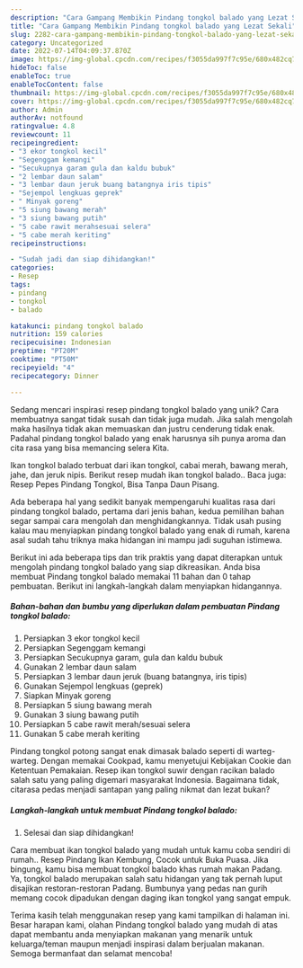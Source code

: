 ```yaml
---
description: "Cara Gampang Membikin Pindang tongkol balado yang Lezat Sekali"
title: "Cara Gampang Membikin Pindang tongkol balado yang Lezat Sekali"
slug: 2282-cara-gampang-membikin-pindang-tongkol-balado-yang-lezat-sekali
category: Uncategorized
date: 2022-07-14T04:09:37.870Z
image: https://img-global.cpcdn.com/recipes/f3055da997f7c95e/680x482cq70/pindang-tongkol-balado-foto-resep-utama.jpg
hideToc: false
enableToc: true
enableTocContent: false
thumbnail: https://img-global.cpcdn.com/recipes/f3055da997f7c95e/680x482cq70/pindang-tongkol-balado-foto-resep-utama.jpg
cover: https://img-global.cpcdn.com/recipes/f3055da997f7c95e/680x482cq70/pindang-tongkol-balado-foto-resep-utama.jpg
author: Admin
authorAv: notfound
ratingvalue: 4.8
reviewcount: 11
recipeingredient:
- "3 ekor tongkol kecil"
- "Segenggam kemangi"
- "Secukupnya garam gula dan kaldu bubuk"
- "2 lembar daun salam"
- "3 lembar daun jeruk buang batangnya iris tipis"
- "Sejempol lengkuas geprek"
- " Minyak goreng"
- "5 siung bawang merah"
- "3 siung bawang putih"
- "5 cabe rawit merahsesuai selera"
- "5 cabe merah keriting"
recipeinstructions:

- "Sudah jadi dan siap dihidangkan!"
categories:
- Resep
tags:
- pindang
- tongkol
- balado

katakunci: pindang tongkol balado 
nutrition: 159 calories
recipecuisine: Indonesian
preptime: "PT20M"
cooktime: "PT50M"
recipeyield: "4"
recipecategory: Dinner

---
```





Sedang mencari inspirasi resep pindang tongkol balado yang unik? Cara membuatnya sangat tidak susah dan tidak juga mudah. Jika salah mengolah maka hasilnya tidak akan memuaskan dan justru cenderung tidak enak. Padahal pindang tongkol balado yang enak harusnya sih punya aroma dan cita rasa yang bisa memancing selera Kita.





Ikan tongkol balado terbuat dari ikan tongkol, cabai merah, bawang merah, jahe, dan jeruk nipis. Berikut resep mudah ikan tongkol balado.. Baca juga: Resep Pepes Pindang Tongkol, Bisa Tanpa Daun Pisang.

Ada beberapa hal yang sedikit banyak mempengaruhi kualitas rasa dari pindang tongkol balado, pertama dari jenis bahan, kedua pemilihan bahan segar sampai cara mengolah dan menghidangkannya. Tidak usah pusing kalau mau menyiapkan pindang tongkol balado yang enak di rumah, karena asal sudah tahu triknya maka hidangan ini mampu jadi suguhan istimewa.






Berikut ini ada beberapa tips dan trik praktis yang dapat diterapkan untuk mengolah pindang tongkol balado yang siap dikreasikan. Anda bisa membuat Pindang tongkol balado memakai 11 bahan dan 0 tahap pembuatan. Berikut ini langkah-langkah dalam menyiapkan hidangannya.

<!--inarticleads1-->

##### Bahan-bahan dan bumbu yang diperlukan dalam pembuatan Pindang tongkol balado:

1. Persiapkan 3 ekor tongkol kecil
1. Persiapkan Segenggam kemangi
1. Persiapkan Secukupnya garam, gula dan kaldu bubuk
1. Gunakan 2 lembar daun salam
1. Persiapkan 3 lembar daun jeruk (buang batangnya, iris tipis)
1. Gunakan Sejempol lengkuas (geprek)
1. Siapkan  Minyak goreng
1. Persiapkan 5 siung bawang merah
1. Gunakan 3 siung bawang putih
1. Persiapkan 5 cabe rawit merah/sesuai selera
1. Gunakan 5 cabe merah keriting


Pindang tongkol potong sangat enak dimasak balado seperti di warteg-warteg. Dengan memakai Cookpad, kamu menyetujui Kebijakan Cookie dan Ketentuan Pemakaian. Resep ikan tongkol suwir dengan racikan balado salah satu yang paling digemari masyarakat Indonesia. Bagaimana tidak, citarasa pedas menjadi santapan yang paling nikmat dan lezat bukan? 

<!--inarticleads2-->

##### Langkah-langkah untuk membuat Pindang tongkol balado:


1. Selesai dan siap dihidangkan!

Cara membuat ikan tongkol balado yang mudah untuk kamu coba sendiri di rumah.. Resep Pindang Ikan Kembung, Cocok untuk Buka Puasa. Jika bingung, kamu bisa membuat tongkol balado khas rumah makan Padang. Ya, tongkol balado merupakan salah satu hidangan yang tak pernah luput disajikan restoran-restoran Padang. Bumbunya yang pedas nan gurih memang cocok dipadukan dengan daging ikan tongkol yang sangat empuk. 

Terima kasih telah menggunakan resep yang kami tampilkan di halaman ini. Besar harapan kami, olahan Pindang tongkol balado yang mudah di atas dapat membantu anda menyiapkan makanan yang menarik untuk keluarga/teman maupun menjadi inspirasi dalam berjualan makanan. Semoga bermanfaat dan selamat mencoba!
